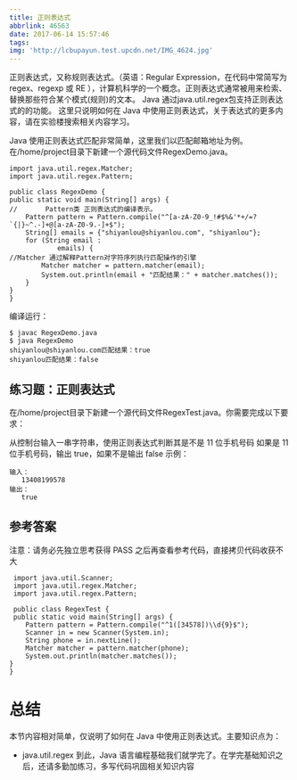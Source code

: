 ```yaml
---
title: 正则表达式
abbrlink: 46563
date: 2017-06-14 15:57:46
tags:
img: 'http://lcbupayun.test.upcdn.net/IMG_4624.jpg'
---
```


正则表达式，又称规则表达式。（英语：Regular Expression，在代码中常简写为 regex、regexp 或 RE ），计算机科学的一个概念。正则表达式通常被用来检索、替换那些符合某个模式(规则)的文本。
Java 通过java.util.regex包支持正则表达式的的功能。
这里只说明如何在 Java 中使用正则表达式，关于表达式的更多内容，请在实验楼搜索相关内容学习。

Java 使用正则表达式匹配非常简单，这里我们以匹配邮箱地址为例。在/home/project目录下新建一个源代码文件RegexDemo.java。

    import java.util.regex.Matcher;
    import java.util.regex.Pattern;

    public class RegexDemo {
    public static void main(String[] args) {
    //       Pattern类 正则表达式的编译表示。
        Pattern pattern = Pattern.compile("^[a-zA-Z0-9_!#$%&'*+/=?`{|}~^.-]+@[a-zA-Z0-9.-]+$");
        String[] emails = {"shiyanlou@shiyanlou.com", "shiyanlou"};
        for (String email :
                emails) {
    //Matcher 通过解释Pattern对字符序列执行匹配操作的引擎
            Matcher matcher = pattern.matcher(email);
            System.out.println(email + "匹配结果：" + matcher.matches());
        }
    }
    }

编译运行：

    $ javac RegexDemo.java
    $ java RegexDemo
    shiyanlou@shiyanlou.com匹配结果：true
    shiyanlou匹配结果：false

## 练习题：正则表达式

在/home/project目录下新建一个源代码文件RegexTest.java。你需要完成以下要求：

从控制台输入一串字符串，使用正则表达式判断其是不是 11 位手机号码
如果是 11 位手机号码，输出 true，如果不是输出 false
示例：

    输入：
       13408199578
    输出：
       true
## 参考答案
注意：请务必先独立思考获得 PASS 之后再查看参考代码，直接拷贝代码收获不大

     import java.util.Scanner;
     import java.util.regex.Matcher;
     import java.util.regex.Pattern;

     public class RegexTest {
     public static void main(String[] args) {
        Pattern pattern = Pattern.compile("^1([34578])\\d{9}$");
        Scanner in = new Scanner(System.in);
        String phone = in.nextLine();
        Matcher matcher = pattern.matcher(phone);
        System.out.println(matcher.matches());
    }
    }
# 总结
本节内容相对简单，仅说明了如何在 Java 中使用正则表达式。主要知识点为：

* java.util.regex
  到此，Java 语言编程基础我们就学完了。在学完基础知识之后，还请多勤加练习，多写代码巩固相关知识内容

